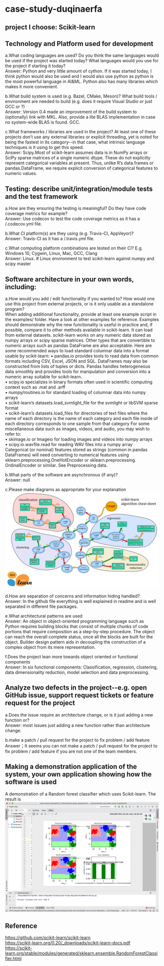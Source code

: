 # case-study-duqinaerfa
## project I choose: Scikit-learn
## Technology and Platform used for development
a.What coding languages are used? Do you think the same languages would be used if the project was started today? What languages would you use for the project if starting it today?   
Answer: Python and very little amount of cython. If it was started today, I think python would also be used and I would also use python as python is the most powerful language in AI&ML. Python also has many libraries which makes it more convenient.  
  
b.What build system is used (e.g. Bazel, CMake, Meson)? What build tools / environment are needed to build (e.g. does it require Visual Studio or just GCC or ?)  
Answer: Version 0.4 made an improvement of the build system to (optionally) link with MKL. Also, provide a lite BLAS implementation in case no system-wide BLAS is found. GCC.  
  
c.What frameworks / libraries are used in the project? At least one of these projects don’t use any external libraries or explicit threading, yet is noted for being the fastest in its category--in that case, what intrinsic language techniques is it using to get this speed.  
Answer: Scipy.Most of scikit-learn assumes data is in NumPy arrays or SciPy sparse matrices of a single numeric dtype. These do not explicitly represent categorical variables at present. Thus, unlike R’s data.frames or pandas.DataFrame, we require explicit conversion of categorical features to numeric values.  
## Testing: describe unit/integration/module tests and the test framework
a.How are they ensuring the testing is meaningful? Do they have code coverage metrics for example?  
Answer: Use codecov to test the code coverage metrics as it has a /.codecov.yml file.  
  
b.What CI platform(s) are they using (e.g. Travis-CI, AppVeyor)?  
Answer: Travis-CI as it has a  /.travis.yml file.  
  
c.What computing platform combinations are tested on their CI? E.g. Windows 10, Cygwin, Linux, Mac, GCC, Clang  
Answer: Linux. # Linux environment to test scikit-learn against numpy and scipy master  
  
## Software architecture in your own words, including:
a.How would you add / edit functionality if you wanted to? How would one use this project from external projects, or is it only usable as a standalone program?   
When adding additional functionality, provide at least one example script in the examples/ folder. Have
a look at other examples for reference. Examples should demonstrate why the new functionality is useful in
practice and, if possible, compare it to other methods available in scikit-learn. It can load from external datasets. scikit-learn works on any numeric data stored as numpy arrays or scipy sparse matrices. Other types that are convertible to numeric arrays such as pandas DataFrame are also acceptable.
Here are some recommended ways to load standard columnar data into a format usable by scikit-learn:
• pandas.io provides tools to read data from common formats including CSV, Excel, JSON and SQL. DataFrames
may also be constructed from lists of tuples or dicts. Pandas handles heterogeneous data smoothly and provides tools for manipulation and conversion into a numeric array suitable for scikit-learn.  
• scipy.io specializes in binary formats often used in scientific computing context such as .mat and .arff  
• numpy/routines.io for standard loading of columnar data into numpy arrays  
• scikit-learn’s datasets.load_svmlight_file for the svmlight or libSVM sparse format  
• scikit-learn’s datasets.load_files for directories of text files where the name of each directory is the
name of each category and each file inside of each directory corresponds to one sample from that category
For some miscellaneous data such as images, videos, and audio, you may wish to refer to:  
• skimage.io or Imageio for loading images and videos into numpy arrays  
• scipy.io.wavfile.read for reading WAV files into a numpy array  
Categorical (or nominal) features stored as strings (common in pandas DataFrames) will need converting to
numerical features using sklearn.preprocessing.OneHotEncoder or sklearn.preprocessing. OrdinalEncoder or similar. See Preprocessing data.  
  
b.What parts of the software are asynchronous (if any)?  
Answer: null   
  
c.Please make diagrams as appropriate for your explanation   
![Image text](https://github.com/ec500-software-engineering/case-study-duqinaerfa/blob/master/diagrams.png)
  
  
d.How are separation of concerns and information hiding handled?  
Answer: In the github file everything is well explained in readme and is well separated in different file packages.  
  
e.What architectural patterns are used   
Answer: An object in object-oriented programming language such as Python requires building blocks that consist of multiple chunks of code portions that require composition as a step-by-step procedure. The object can reach the overall complete status, once all the blocks are built for the object. Builder design pattern aids in decoupling the construction of a complex object from its mere representation.  
  
f.Does the project lean more towards object oriented or functional components  
Answer: In six functional components: Classification, regression, clustering, data dimensionality reduction, model selection and data preprocessing.   
## Analyze two defects in the project--e.g. open GitHub issue, support request tickets or feature request for the project
a.Does the issue require an architecture change, or is it just adding a new function or?  
Answer: most issues just adding a new function rather than architecture change.  
  
b.make a patch / pull request for the project to fix problem / add feature  
Answer；It seems you can not make a patch / pull request for the project to fix problem / add feature if you are not one of the team members.  
## Making a demonstration application of the system, your own application showing how the software is used  
A demonstration of a Random forest classifier which uses Scikit-learn. The result is 
![Image text](https://github.com/ec500-software-engineering/case-study-duqinaerfa/blob/master/demonstration_result.png)

## Reference
https://github.com/scikit-learn/scikit-learn  
https://scikit-learn.org/0.20/_downloads/scikit-learn-docs.pdf  
https://scikit-learn.org/stable/modules/generated/sklearn.ensemble.RandomForestClassifier.html  